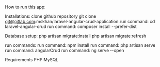 How to run this app:

Installations:
clone github repository git clone git@gitlab.com:mskhan/laravel-angular-crud-application.run command: cd laravel-angular-crud
run command: composer install --prefer-dist

Database setup:
php artisan migrate:install
php artisan migrate:refresh

run commands:
run command: npm install
run command: php artisan serve
run command: angularCrud
run command: ng serve --open

Requirements
PHP 
MySQL
